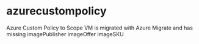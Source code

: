# azurecustompolicy
Azure Custom Policy to Scope VM is migrated with Azure Migrate and has missing  imagePublisher imageOffer imageSKU 
